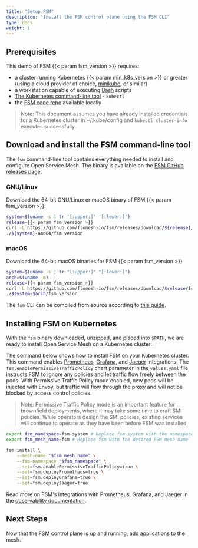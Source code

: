 ```yaml
---
title: "Setup FSM"
description: "Install the FSM control plane using the FSM CLI"
type: docs
weight: 1
---
```


## Prerequisites
This demo of FSM {{< param fsm_version >}} requires:
  - a cluster running Kubernetes {{< param min_k8s_version >}} or greater (using a cloud provider of choice, [minikube](https://minikube.sigs.k8s.io/docs/start/), or similar)
  - a workstation capable of executing [Bash](https://en.wikipedia.org/wiki/Bash_(Unix_shell)) scripts
  - [The Kubernetes command-line tool](https://kubernetes.io/docs/tasks/tools/#kubectl) - `kubectl`
  - the [FSM code repo](https://github.com/flomesh-io/fsm/) available locally

> Note: This document assumes you have already installed credentials for a Kubernetes cluster in ~/.kube/config and `kubectl cluster-info` executes successfully.



## Download and install the FSM command-line tool

The `fsm` command-line tool contains everything needed to install and configure Open Service Mesh.
The binary is available on the [FSM GitHub releases page](https://github.com/flomesh-io/fsm/releases/).

### GNU/Linux

Download the 64-bit GNU/Linux or macOS binary of FSM {{< param fsm_version >}}:

```bash
system=$(uname -s | tr '[:upper:]' '[:lower:]')
release={{< param fsm_version >}}
curl -L https://github.com/flomesh-io/fsm/releases/download/${release}/fsm-${release}-${system}-amd64.tar.gz | tar -vxzf -
./${system}-amd64/fsm version
```

### macOS

Download the 64-bit macOS binaries for FSM {{< param fsm_version >}}

```bash
system=$(uname -s | tr "[:upper:]" "[:lower:]")
arch=$(uname -m)
release={{< param fsm_version >}}
curl -L https://github.com/flomesh-io/fsm/releases/download/$release/fsm-$release-$system-$arch.tar.gz | tar -vxzf -
./$system-$arch/fsm version
```

The `fsm` CLI can be compiled from source according to [this guide](/guides/cli).

## Installing FSM on Kubernetes

With the `fsm` binary downloaded, unzipped, and placed into `$PATH`, we are ready to install Open Service Mesh on a Kubernetes cluster:

The command below shows how to install FSM on your Kubernetes cluster.
This command enables
[Prometheus](https://github.com/prometheus/prometheus),
[Grafana](https://github.com/grafana/grafana), and
[Jaeger](https://github.com/jaegertracing/jaeger) integrations.
The `fsm.enablePermissiveTrafficPolicy` chart parameter in the `values.yaml` file instructs FSM to ignore any policies and
let traffic flow freely between the pods. With Permissive Traffic Policy mode enabled, new pods
will be injected with Envoy, but traffic will flow through the proxy and will not be blocked by access control policies.

> Note: Permissive Traffic Policy mode is an important feature for brownfield deployments, where it may take some time to craft SMI policies. While operators design the SMI policies, existing services will continue to operate as they have been before FSM was installed.

```bash
export fsm_namespace=fsm-system # Replace fsm-system with the namespace where FSM will be installed
export fsm_mesh_name=fsm # Replace fsm with the desired FSM mesh name

fsm install \
    --mesh-name "$fsm_mesh_name" \
    --fsm-namespace "$fsm_namespace" \
    --set=fsm.enablePermissiveTrafficPolicy=true \
    --set=fsm.deployPrometheus=true \
    --set=fsm.deployGrafana=true \
    --set=fsm.deployJaeger=true
```

Read more on FSM's integrations with Prometheus, Grafana, and Jaeger in the [observability documentation](/guides/observability/).

## Next Steps

Now that the FSM control plane is up and running, [add applications](/getting_started/install_apps/) to the mesh.
